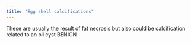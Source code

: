 ```yaml
---
title: "Egg shell calcifications"
---
```

These are usually the result of fat necrosis but also could be calcification related to an oil cyst
BENIGN

